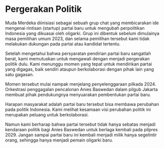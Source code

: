 # Pergerakan Politik

Muda Merdeka diinisiasi sebagai sebuah grup chat yang membicarakan ide mengenai rintisan (startup) partai baru untuk mengubah perpolitikan Indonesia yang dikuasai oleh oligarki. Grup ini dibentuk sebelum dimulainya masa pemilihan umum 2023, dan selama pemilihan tersebut kami tidak melakukan dukungan pada partai atau kandidat tertentu.

Setelah mengetahui bahwa persyaratan pendirian partai baru sangatlah berat, kami memutuskan untuk mengawali dengan menjadi pergerakan politik dulu. Kami menunggu momen yang tepat untuk mendirikan partai yang digagas, baik sendiri ataupun berkolaborasi dengan pihak lain yang satu gagasan.

Momen tersebut mulai nampak menjelang penyelenggaraan pilkada 2024. Orkestrasi penggagalan pencalonan Anies Baswedan dalam pilgub Jakarta membuat pihak pendukungnya menyuarakan pembentukan partai baru.&#x20;

Harapan masyarakat adalah partai baru tersebut bisa membawa perubahan pada politik Indonesia. Kami melihat kesamaan visi perubahan politik ini merupakan peluang untuk berkolaborasi.

Namun kami berharap bahwa partai tersebut tidak hanya sebatas menjadi kendaraan politik bagi Anies Baswedan untuk berlaga kembali pada pilpres 2029. Jangan sampai partai baru ini kembali menjadi milik hanya segelintir orang, sehingga hanya menjadi pemain oligarki baru.
